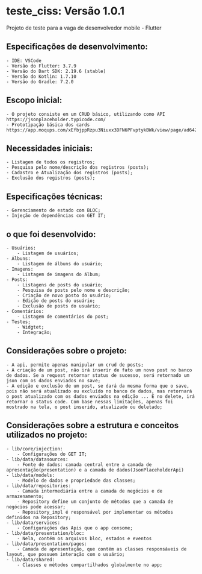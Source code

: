 # teste_ciss: Versão 1.0.1

Projeto de teste para a vaga de desenvolvedor mobile - Flutter

## Especificações de desenvolvimento:
    - IDE: VSCode
    - Versão do Flutter: 3.7.9
    - Versão do Dart SDK: 2.19.6 (stable)
    - Versão do Kotlin: 1.7.10
    - Versão do Gradle: 7.2.0

## Escopo inicial:
    - O projeto consiste em um CRUD básico, utilizando como API https://jsonplaceholder.typicode.com/
    - Prototipação básica dos cards https://app.moqups.com/xEfbjppRzpu3Niuxx3DFN6PFvptykBWk/view/page/ad64222d5

## Necessidades iniciais:
    - Listagem de todos os registros;
    - Pesquisa pelo nome/descrição dos registros (posts);
    - Cadastro e Atualização dos registros (posts);
    - Exclusão dos registros (posts);

## Especificações técnicas:
    - Gerenciamento de estado com BLOC;
    - Injeção de dependências com GET IT;

## o que foi desenvolvido:
    - Usuários:
        - Listagem de usuários;
    - Álbuns: 
        - Listagem de álbuns do usuário;
    - Imagens:
        - Listagem de imagens do álbum;
    - Posts:
        - Listagens de posts do usuário;
        - Pesquisa de posts pelo nome e descrição;
        - Criação de novo posto do usuário;
        - Edição de posts do usuário;
        - Exclusão de posts do usuário;
    - Comentários:
        - Listagem de comentários do post;
    - Testes;
        - Widgtet;
        - Integração;

## Considerações sobre o projeto: 
    - A api, permite apenas manipular um crud de posts;
    - A criação de um post, não irá inserir de fato um novo post no banco de dados. Se a request retornar status de sucesso, será retornado um json com os dados enviados no save;
    - A edição e exclusão de um post, se dará da mesma forma que o save, pois não será atualizado ou excluído no banco de dados, mas retornará o post atualizado com os dados enviados na edição ... E no delete, irá retornar o status code. Com base nessas limitações, apenas foi mostrado na tela, o post inserido, atualizado ou deletado;

## Considerações sobre a estrutura e conceitos utilizados no projeto:
    - lib/core/injection:
        - Configurações do GET IT;
    - lib/data/datasources:
        - Fonte de dados: camada central entre a camada de apresentação(presentation) e a camada de dados(JsonPlaceholderApi)
    - lib/data/models:
        - Modelo de dados e propriedade das classes;
    - lib/data/repositories:
        - Camada intermediária entre a camada de negócios e de armazenamento;
        - Repository define um conjunto de métodos que a camada de negócios pode acessar;
        - Repository_impl é responsável por implementar os métodos definidos na Repository;
    - lib/data/services:
        - Configurações das Apis que o app consome;
    - lib/data/presentation/bloc:
        - Nela, contém os arquivos bloc, estados e eventos
    - lib/data/presentation/pages:
        - Camada de apresentação, que contém as classes responsáveis de layout, que possuem interação com o usuário;
    - lib/data/shared:
        - Classes e métodos compartilhados globalmente no app;
    
 